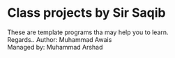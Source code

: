 # Class projects by Sir Saqib <br>
These are template programs tha may help you to learn. <br> 
Regards..
Author: Muhammad Awais <br>
Managed by: Muhammad Arshad
